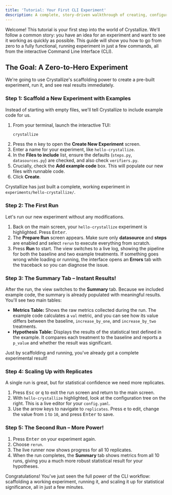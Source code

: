 ```yaml
---
title: 'Tutorial: Your First CLI Experiment'
description: A complete, story-driven walkthrough of creating, configuring, and running an experiment from the command line.
---
```


Welcome! This tutorial is your first step into the world of Crystallize. We'll follow a common story: you have an idea for an experiment and want to see it working as quickly as possible. This guide will show you how to go from zero to a fully functional, running experiment in just a few commands, all from the interactive Command Line Interface (CLI).

## The Goal: A Zero-to-Hero Experiment

We're going to use Crystallize's scaffolding power to create a pre-built experiment, run it, and see real results immediately.

### Step 1: Scaffold a New Experiment with Examples

Instead of starting with empty files, we'll tell Crystallize to include example code for us.

1. From your terminal, launch the interactive TUI:
   ```bash
   crystallize
   ```
2. Press the <kbd>n</kbd> key to open the **Create New Experiment** screen.
3. Enter a name for your experiment, like `hello-crystallize`.
4. In the **Files to include** list, ensure the defaults (`steps.py`, `datasources.py`) are checked, and also check `verifiers.py`.
5. Crucially, check the **Add example code** box. This will populate our new files with runnable code.
6. Click **Create**.

Crystallize has just built a complete, working experiment in `experiments/hello-crystallize/`.

### Step 2: The First Run

Let's run our new experiment without any modifications.

1. Back on the main screen, your `hello-crystallize` experiment is highlighted. Press <kbd>Enter</kbd>.
2. The **Prepare Run** screen appears. Make sure only **datasource** and **steps** are enabled and select `rerun` to execute everything from scratch.
3. Press **Run** to start. The view switches to a live log, showing the pipeline for both the baseline and two example treatments. If something goes wrong while loading or running, the interface opens an **Errors** tab with the traceback so you can diagnose the issue.

### Step 3: The Summary Tab – Instant Results!

After the run, the view switches to the **Summary** tab. Because we included example code, the summary is already populated with meaningful results. You'll see two main tables:

- **Metrics Table:** Shows the raw metrics collected during the run. The example code calculates a `val` metric, and you can see how its value differs between the baseline, `increase_by_one`, and `increase_by_two` treatments.
- **Hypothesis Table:** Displays the results of the statistical test defined in the example. It compares each treatment to the baseline and reports a `p_value` and whether the result was significant.

Just by scaffolding and running, you've already got a complete experimental result!

### Step 4: Scaling Up with Replicates

A single run is great, but for statistical confidence we need more replicates.

1. Press <kbd>Esc</kbd> or <kbd>q</kbd> to exit the run screen and return to the main screen.
2. With `hello-crystallize` highlighted, look at the configuration tree on the right. This is a live editor for your `config.yaml`.
3. Use the arrow keys to navigate to `replicates`. Press <kbd>e</kbd> to edit, change the value from `1` to `10`, and press <kbd>Enter</kbd> to save.

### Step 5: The Second Run – More Power!

1. Press <kbd>Enter</kbd> on your experiment again.
2. Choose `rerun`.
3. The live runner now shows progress for all 10 replicates.
4. When the run completes, the **Summary** tab shows metrics from all 10 runs, giving you a much more robust statistical result for your hypotheses.

Congratulations! You've just seen the full power of the CLI workflow: scaffolding a working experiment, running it, and scaling it up for statistical significance, all in just a few minutes.

